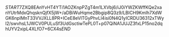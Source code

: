 $START$7ZXQ8EAnYvHT4YTi1AOZKnpPZgT4m1LXVbj6/iJ0iYWZKWffKQe2xanYUtrMdxQhqsknQjfX5jW+/aDBiWuHqme2Bbgip8Q3z9/LBICH9KmIh7XdWGK6npIMnT33VVJXLL8PR+ICeE8eVlTGyPhvLl4isi0N4Q1yICRDU36312xTWyI2/swvhsL1JWCV0PULuSf3UdGsctiwTePL0T+p07QiNA1JUJZ3fxLP15no2dqhUYV2xipL4XLfO7+6CX4s$END$